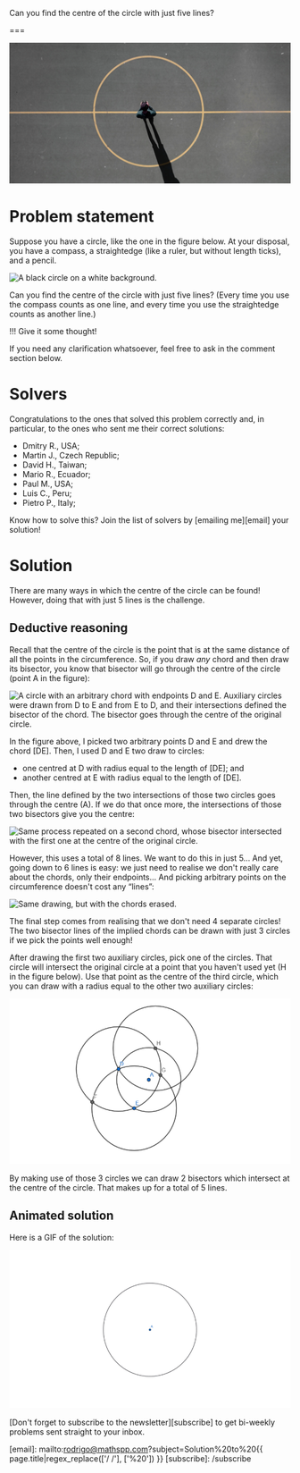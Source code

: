 Can you find the centre of the circle with just five lines?

===

![](thumbnail.png "Photo by Luis Eusebio on Unsplash.")


# Problem statement

Suppose you have a circle, like the one in the figure below.
At your disposal, you have a compass, a straightedge
(like a ruler, but without length ticks),
and a pencil.

![A black circle on a white background.](_circle.png "A circle.")

Can you find the centre of the circle with just five lines?
(Every time you use the compass counts as one line,
and every time you use the straightedge counts as another line.)

!!! Give it some thought!

If you need any clarification whatsoever, feel free to ask in the comment section below.


# Solvers

Congratulations to the ones that solved this problem correctly and, in particular, to the ones
who sent me their correct solutions:

 - Dmitry R., USA;
 - Martin J., Czech Republic;
 - David H., Taiwan;
 - Mario R., Ecuador;
 - Paul M., USA;
 - Luis C., Peru;
 - Pietro P., Italy;

Know how to solve this?
Join the list of solvers by [emailing me][email] your solution!


# Solution

There are many ways in which the centre of the circle can be found!
However, doing that with just 5 lines is the challenge.


## Deductive reasoning

Recall that the centre of the circle is the point that is at the same distance of all the points in the circumference.
So, if you draw _any_ chord and then draw its bisector, you know that bisector will go through the centre of the circle (point A in the figure):

![A circle with an arbitrary chord with endpoints D and E. Auxiliary circles were drawn from D to E and from E to D, and their intersections defined the bisector of the chord. The bisector goes through the centre of the original circle.](_chord_bisector.png "The bisector of a chord goes through the circle centre.")

In the figure above, I picked two arbitrary points D and E and drew the chord [DE].
Then, I used D and E two draw to circles:

 - one centred at D with radius equal to the length of [DE]; and
 - another centred at E with radius equal to the length of [DE].

Then, the line defined by the two intersections of those two circles goes through the centre (A).
If we do that once more, the intersections of those two bisectors give you the centre:

![Same process repeated on a second chord, whose bisector intersected with the first one at the centre of the original circle.](_two_chord_bisectors.png "The intersection of the two chords defines the centre.")

However, this uses a total of 8 lines.
We want to do this in just 5...
And yet, going down to 6 lines is easy:
we just need to realise we don't really care about the chords, only their endpoints...
And picking arbitrary points on the circumference doesn't cost any “lines”:

![Same drawing, but with the chords erased.](_six_moves.png "4 circles and 2 lines make up a total of 6 lines.")

The final step comes from realising that we don't need 4 separate circles!
The two bisector lines of the implied chords can be drawn with just 3 circles if we pick the points well enough!

After drawing the first two auxiliary circles, pick one of the circles.
That circle will intersect the original circle at a point that you haven't used yet (H in the figure below).
Use that point as the centre of the third circle, which you can draw with a radius equal to the other two auxiliary circles:

![Third circle drawn with centre equal to one of the intersections of the second auxiliary circle with the original circle.](_three_circles.webp)

By making use of those 3 circles we can draw 2 bisectors which intersect at the centre of the circle.
That makes up for a total of 5 lines.


## Animated solution

Here is a GIF of the solution:

![A GIF of the process described, done from scratch.](_circle_centre.gif "Animation of the optimal process to determine the centre of a circle.")


[Don't forget to subscribe to the newsletter][subscribe] to get bi-weekly
problems sent straight to your inbox.

[email]: mailto:rodrigo@mathspp.com?subject=Solution%20to%20{{ page.title|regex_replace(['/ /'], ['%20']) }}
[subscribe]: /subscribe
